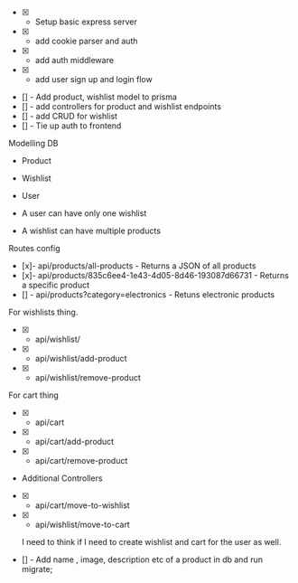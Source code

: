 - [x] - Setup basic express server
- [x] - add cookie parser and auth
- [x] - add auth middleware
- [x] - add user sign up and login flow

- [] - Add product, wishlist model to prisma
- [] - add controllers for product and wishlist endpoints
- [] - add CRUD for wishlist
- [] - Tie up auth to frontend

Modelling DB

- Product
- Wishlist
- User

- A user can have only one wishlist
- A wishlist can have multiple products

Routes config

- [x]- api/products/all-products - Returns a JSON of all products
- [x]- api/products/835c6ee4-1e43-4d05-8d46-193087d66731 - Returns a specific product
- [] - api/products?category=electronics - Retuns electronic products

For wishlists thing.

- [x] - api/wishlist/
- [x] - api/wishlist/add-product
- [x] - api/wishlist/remove-product

For cart thing

- [x] - api/cart
- [x] - api/cart/add-product
- [x] - api/cart/remove-product

- Additional Controllers
- [x] - api/cart/move-to-wishlist
- [x] - api/wishlist/move-to-cart

  I need to think if I need to create wishlist and cart for the user as well.

- [] - Add name , image, description etc of a product in db and run migrate;
